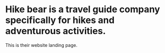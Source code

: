 # Hike bear is a travel guide company specifically for hikes and adventurous activities.

This is their website landing page.
